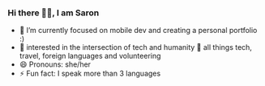 ### Hi there 👋🏾, I am Saron 

<!--
**Saronbgm/Saronbgm** is a ✨ _special_ ✨ repository because its `README.md` (this file) appears on your GitHub profile. -->


- 🔭 I’m currently focused on mobile dev and creating a personal portfolio :) 
- 💬 interested in the intersection of tech and humanity
        💖 all things tech, travel, foreign languages and volunteering
- 😄 Pronouns: she/her
- ⚡ Fun fact: I speak more than 3 languages
